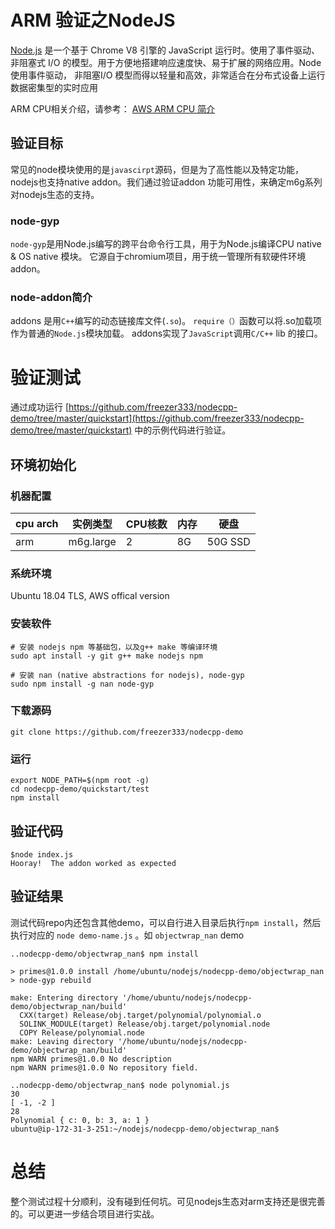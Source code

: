 # ARM 验证之NodeJS

[Node.js](https://nodejs.org/) 是一个基于 Chrome V8 引擎的 JavaScript 运行时。使用了事件驱动、非阻塞式 I/O 的模型。用于方便地搭建响应速度快、易于扩展的网络应用。Node 使用事件驱动， 非阻塞I/O 模型而得以轻量和高效，非常适合在分布式设备上运行数据密集型的实时应用

ARM CPU相关介绍，请参考： [AWS ARM CPU 简介](https://kealiu.github.io/AWS-ARM-CPU-Serials-1/)

## 验证目标

常见的node模块使用的是`javascirpt`源码，但是为了高性能以及特定功能，nodejs也支持native addon。我们通过验证addon 功能可用性，来确定m6g系列对nodejs生态的支持。

### node-gyp

`node-gyp`是用Node.js编写的跨平台命令行工具，用于为Node.js编译CPU native & OS native 模块。 它源自于chromium项目，用于统一管理所有软硬件环境addon。

### node-addon简介

addons 是用`C++`编写的动态链接库文件(`.so`)。 `require（）`函数可以将.so加载项作为普通的`Node.js`模块加载。 addons实现了`JavaScript`调用`C/C++` lib 的接口。

# 验证测试

通过成功运行 [https://github.com/freezer333/nodecpp-demo/tree/master/quickstart](https://github.com/freezer333/nodecpp-demo/tree/master/quickstart) 中的示例代码进行验证。

## 环境初始化

### 机器配置
cpu arch |  实例类型 | CPU核数 | 内存 |   硬盘  
------- | ------ | ----- | ---- | ------
arm      | m6g.large | 2       | 8G   | 50G SSD 

### 系统环境

Ubuntu 18.04 TLS, AWS offical version

### 安装软件

```
# 安装 nodejs npm 等基础包，以及g++ make 等编译环境
sudo apt install -y git g++ make nodejs npm

# 安装 nan (native abstractions for nodejs), node-gyp
sudo npm install -g nan node-gyp
```

### 下载源码
```
git clone https://github.com/freezer333/nodecpp-demo
```

### 运行
```
export NODE_PATH=$(npm root -g)
cd nodecpp-demo/quickstart/test
npm install
```

## 验证代码


```
$node index.js
Hooray!  The addon worked as expected
```

## 验证结果

测试代码repo内还包含其他demo，可以自行进入目录后执行`npm install`，然后执行对应的 `node demo-name.js` 。如 `objectwrap_nan` demo

```
..nodecpp-demo/objectwrap_nan$ npm install

> primes@1.0.0 install /home/ubuntu/nodejs/nodecpp-demo/objectwrap_nan
> node-gyp rebuild

make: Entering directory '/home/ubuntu/nodejs/nodecpp-demo/objectwrap_nan/build'
  CXX(target) Release/obj.target/polynomial/polynomial.o
  SOLINK_MODULE(target) Release/obj.target/polynomial.node
  COPY Release/polynomial.node
make: Leaving directory '/home/ubuntu/nodejs/nodecpp-demo/objectwrap_nan/build'
npm WARN primes@1.0.0 No description
npm WARN primes@1.0.0 No repository field.

..nodecpp-demo/objectwrap_nan$ node polynomial.js
30
[ -1, -2 ]
28
Polynomial { c: 0, b: 3, a: 1 }
ubuntu@ip-172-31-3-251:~/nodejs/nodecpp-demo/objectwrap_nan$
```

# 总结

整个测试过程十分顺利，没有碰到任何坑。可见nodejs生态对arm支持还是很完善的。可以更进一步结合项目进行实战。
